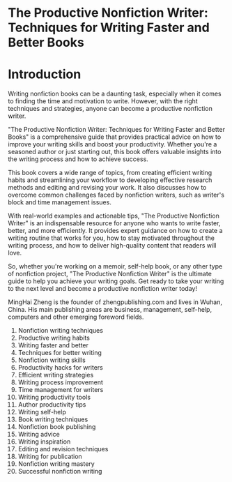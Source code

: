 # The Productive Nonfiction Writer: Techniques for Writing Faster and Better Books

# Introduction

Writing nonfiction books can be a daunting task, especially when it comes to finding the time and motivation to write. However, with the right techniques and strategies, anyone can become a productive nonfiction writer.

"The Productive Nonfiction Writer: Techniques for Writing Faster and Better Books" is a comprehensive guide that provides practical advice on how to improve your writing skills and boost your productivity. Whether you're a seasoned author or just starting out, this book offers valuable insights into the writing process and how to achieve success.

This book covers a wide range of topics, from creating efficient writing habits and streamlining your workflow to developing effective research methods and editing and revising your work. It also discusses how to overcome common challenges faced by nonfiction writers, such as writer's block and time management issues.

With real-world examples and actionable tips, "The Productive Nonfiction Writer" is an indispensable resource for anyone who wants to write faster, better, and more efficiently. It provides expert guidance on how to create a writing routine that works for you, how to stay motivated throughout the writing process, and how to deliver high-quality content that readers will love.

So, whether you're working on a memoir, self-help book, or any other type of nonfiction project, "The Productive Nonfiction Writer" is the ultimate guide to help you achieve your writing goals. Get ready to take your writing to the next level and become a productive nonfiction writer today!


MingHai Zheng is the founder of zhengpublishing.com and lives in Wuhan, China. His main publishing areas are business, management, self-help, computers and other emerging foreword fields.



1. Nonfiction writing techniques
2. Productive writing habits
3. Writing faster and better
4. Techniques for better writing
5. Nonfiction writing skills
6. Productivity hacks for writers
7. Efficient writing strategies
8. Writing process improvement
9. Time management for writers
10. Writing productivity tools
11. Author productivity tips
12. Writing self-help
13. Book writing techniques
14. Nonfiction book publishing
15. Writing advice
16. Writing inspiration
17. Editing and revision techniques
18. Writing for publication
19. Nonfiction writing mastery
20. Successful nonfiction writing

